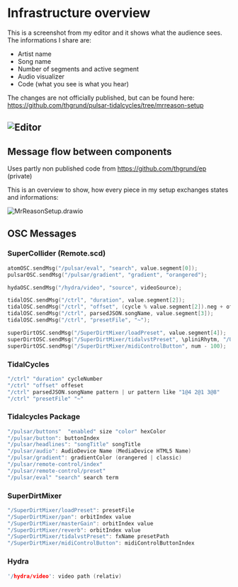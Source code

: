 # Infrastructure overview

This is a screenshot from my editor and it shows what the audience sees. The informations I share are:

- Artist name
- Song name
- Number of segments and active segment
- Audio visualizer
- Code (what you see is what you hear)

The changes are not officially published, but can be found here: https://github.com/thgrund/pulsar-tidalcycles/tree/mrreason-setup

## ![Editor](../asset/images/Editor.png)

## Message flow between components

Uses partly non published code from https://github.com/thgrund/ep (private)

This is an overview to show, how every piece in my setup exchanges states and informations:

![MrReasonSetup.drawio](../asset/images/MrReasonSetup.drawio.svg)

## OSC Messages

### SuperCollider (Remote.scd)

```c++
atomOSC.sendMsg("/pulsar/eval", "search", value.segment[0]);
pulsarOSC.sendMsg("/pulsar/gradient", "gradient", "orangered");

hydaOSC.sendMsg("/hydra/video", "source", videoSource);

tidalOSC.sendMsg("/ctrl", "duration", value.segment[2]);
tidalOSC.sendMsg("/ctrl", "offset", (cycle % value.segment[2]).neg + offset);
tidalOSC.sendMsg("/ctrl", parsedJSON.songName, value.segment[3]);
tidalOSC.sendMsg("/ctrl", "presetFile", "~");

superDirtOSC.sendMsg("/SuperDirtMixer/loadPreset", value.segment[4]);
superDirtOSC.sendMsg("/SuperDirtMixer/tidalvstPreset", \pliniRhytm, "/Users/mrreason/Development/SuperCollider/TidalVST/presets/pliniX/forestPliniRhytm.vstpreset");
superDirtOSC.sendMsg("/SuperDirtMixer/midiControlButton", num - 100);


```

### TidalCycles

```c++
"/ctrl" "duration" cycleNumber
"/ctrl" "offset" offeset
"/ctrl" parsedJSON.songName pattern | ur pattern like "1@4 2@1 3@8"
"/ctrl" "presetFile" "~"
```

### Tidalcycles Package

```c++
"/pulsar/buttons"  "enabled" size "color" hexColor
"/pulsar/button": buttonIndex
"/pulsar/headlines": "songTitle" songTitle
"/pulsar/audio": AudioDevice Name (MediaDevice HTML5 Name)
"/pulsar/gradient": gradientColor (orangered | classic)
"/pulsar/remote-control/index"
"/pulsar/remote-control/preset"
"/pulsar/eval" "search" search term
```

### SuperDirtMixer

```c++
"/SuperDirtMixer/loadPreset": presetFile
"/SuperDirtMixer/pan": orbitIndex value
"/SuperDirtMixer/masterGain": orbitIndex value
"/SuperDirtMixer/reverb": orbitIndex value
"/SuperDirtMixer/tidalvstPreset": fxName presetPath
"/SuperDirtMixer/midiControlButton": midiControlButtonIndex
```

### Hydra

```c++
'/hydra/video': video path (relativ)
```
